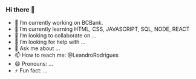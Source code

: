 ### Hi there 👋



- 🔭 I’m currently working on BCBank.
- 🌱 I’m currently learning HTML, CSS, JAVASCRIPT, SQL, NODE, REACT
- 👯 I’m looking to collaborate on ...
- 🤔 I’m looking for help with ...
- 💬 Ask me about ...
- 📫 How to reach me: @LeandroRodrigues
- 😄 Pronouns: ...
- ⚡ Fun fact: ...

